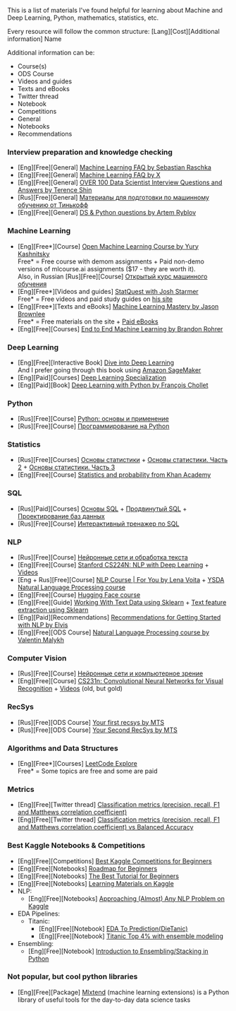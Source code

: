 This is a list of materials I've found helpful for learning about Machine and Deep Learning, Python, mathematics, statistics, etc.

Every resource will follow the common structure: [Lang][Cost][Additional information] Name

Additional information can be:
* Course(s)
* ODS Course
* Videos and guides
* Texts and eBooks
* Twitter thread
* Notebook
* Competitions
* General
* Notebooks
* Recommendations

### Interview preparation and knowledge checking
* [Eng][Free][General] [Machine Learning FAQ by Sebastian Raschka](https://sebastianraschka.com/faq/)
* [Eng][Free][General] [Machine Learning FAQ by X](https://machinelearningfaq.com/)
* [Eng][Free][General] [OVER 100 Data Scientist Interview Questions and Answers by Terence Shin](https://towardsdatascience.com/over-100-data-scientist-interview-questions-and-answers-c5a66186769a)
* [Rus][Free][General] [Материалы для подготовки по машинному обучению от Тинькофф](https://www.tinkoff.ru/career/it/interview/ml/)
* [Eng][Free][General] [DS & Python questions by Artem Ryblov](https://github.com/Extremesarova/resources/blob/main/questions.md)


### Machine Learning
* [Eng][Free*][Course] [Open Machine Learning Course by Yury Kashnitsky](https://mlcourse.ai/book/index.html)  
Free* = Free course with demom assignments + Paid non-demo versions of mlcourse.ai assignments ($17 - they are worth it).  
Also, in Russian [Rus][Free][Course] [Открытый курс машинного обучения](https://ods.ai/tracks/open-ml-course)
* [Eng][Free*][Videos and guides] [StatQuest with Josh Starmer](https://www.youtube.com/c/joshstarmer/featured)  
Free* = Free videos and paid study guides on [his site](https://statquest.org/studyguides)  
* [Eng][Free*][Texts and eBooks] [Machine Learning Mastery by Jason Brownlee](https://machinelearningmastery.com/)  
Free* = Free materials on the site + [Paid eBooks](https://machinelearningmastery.com/products/)
* [Eng][Free][Courses] [End to End Machine Learning by Brandon Rohrer](https://end-to-end-machine-learning.teachable.com/courses/)

### Deep Learning
* [Eng][Free][Interactive Book] [Dive into Deep Learning](https://d2l.ai/index.html)  
And I prefer going through this book using [Amazon SageMaker](https://d2l.ai/chapter_appendix-tools-for-deep-learning/sagemaker.html)
* [Eng][Paid][Courses] [Deep Learning Specialization](https://www.coursera.org/specializations/deep-learning)
* [Eng][Paid][Book] [Deep Learning with Python by François Chollet](https://www.manning.com/books/deep-learning-with-python-second-edition)

### Python
* [Rus][Free][Course] [Python: основы и применение](https://stepik.org/course/512/info)
* [Rus][Free][Course] [Программирование на Python](https://stepik.org/course/67/info)

### Statistics
* [Rus][Free][Courses] [Основы статистики](https://stepik.org/course/76/info) + [Основы статистики. Часть 2](https://stepik.org/course/524/info) + [Основы статистики. Часть 3
](https://stepik.org/course/2152/info)
* [Eng][Free][Course] [Statistics and probability from Khan Academy](https://www.khanacademy.org/math/statistics-probability)

### SQL
* [Rus][Paid][Courses] [Основы SQL](https://stepik.org/course/51562/info) + [Продвинутый SQL](https://stepik.org/course/55776/info) + [Проектирование баз данных](https://stepik.org/course/51675/info)
* [Rus][Free][Course] [Интерактивный тренажер по SQL](https://stepik.org/course/63054/info)

### NLP
* [Rus][Free][Course] [Нейронные сети и обработка текста](https://stepik.org/course/54098/info)
* [Eng][Free][Course] [Stanford CS224N: NLP with Deep Learning](https://web.stanford.edu/class/archive/cs/cs224n/cs224n.1214/) + [Videos](https://www.youtube.com/watch?v=8rXD5-xhemo&list=PLoROMvodv4rOhcuXMZkNm7j3fVwBBY42z&ab_channel=stanfordonline)
* [Eng + Rus][Free][Course] [NLP Course | For You by Lena Voita](https://lena-voita.github.io/nlp_course.html) + [YSDA Natural Language Processing course](https://github.com/yandexdataschool/nlp_course)
* [Eng][Free][Course] [Hugging Face course](https://huggingface.co/course/chapter0)
* [Eng][Free][Guide] [Working With Text Data using Sklearn](https://scikit-learn.org/stable/tutorial/text_analytics/working_with_text_data.html#extracting-features-from-text-files) + [Text feature extraction using Sklearn](https://scikit-learn.org/stable/modules/feature_extraction.html#text-feature-extraction)
* [Eng][Paid][Recommendations] [Recommendations for Getting Started with NLP by Elvis](https://elvissaravia.substack.com/p/my-recommendations-for-getting-started)
* [Eng][Free][ODS Course] [Natural Language Processing course by Valentin Malykh](https://ods.ai/tracks/nlp-course)

### Computer Vision
* [Rus][Free][Course] [Нейронные сети и компьютерное зрение](https://stepik.org/course/50352/syllabus)
* [Eng][Free][Course] [CS231n: Convolutional Neural Networks for Visual Recognition](https://cs231n.github.io/) + [Videos](https://www.youtube.com/watch?v=vT1JzLTH4G4&list=PL3FW7Lu3i5JvHM8ljYj-zLfQRF3EO8sYv&ab_channel=StanfordUniversitySchoolofEngineering) (old, but gold)


### RecSys
* [Rus][Free][ODS Course] [Your first recsys by MTS](https://ods.ai/tracks/mts-recsys-df2020)
* [Rus][Free][ODS Course] [Your Second RecSys by MTS](https://ods.ai/tracks/recsys-course2021)


### Algorithms and Data Structures
* [Eng][Free*][Courses] [LeetCode Explore](https://leetcode.com/explore/)  
Free* = Some topics are free and some are paid

### Metrics
* [Eng][Free][Twitter thread] [Classification metrics (precision, recall, F1 and Matthews correlation coefficient)](https://twitter.com/rasbt/status/1457018296847437824?t=NHXMPdhYFg9xF-WzqGQZYg&s=09)
* [Eng][Free][Twitter thread] [Classification metrics (precision, recall, F1 and Matthews correlation coefficient) vs Balanced Accuracy](https://twitter.com/rasbt/status/1459577884100767753?t=hErn_d7Xvr_zq8eYokAx8w&s=09)

### Best Kaggle Notebooks & Competitions
* [Eng][Free][Competitions] [Best Kaggle Competitions for Beginners](https://www.kaggle.com/getting-started/78482)
* [Eng][Free][Notebooks] [Roadmap for Beginners](https://www.kaggle.com/getting-started/73164)
* [Eng][Free][Notebooks] [The Best Tutorial for Beginners](https://www.kaggle.com/getting-started/71679)
* [Eng][Free][Notebooks] [Learning Materials on Kaggle](https://www.kaggle.com/getting-started/39193)  
* NLP:
  * [Eng][Free][Notebooks] [Approaching (Almost) Any NLP Problem on Kaggle](https://www.kaggle.com/abhishek/approaching-almost-any-nlp-problem-on-kaggle/notebook)
* EDA Pipelines:
  * Titanic:
    * [Eng][Free][Notebook] [EDA To Prediction(DieTanic)](https://www.kaggle.com/ash316/eda-to-prediction-dietanic/notebook)
    * [Eng][Free][Notebook] [Titanic Top 4% with ensemble modeling](https://www.kaggle.com/yassineghouzam/titanic-top-4-with-ensemble-modeling)
* Ensembling:
  * [Eng][Free][Notebook] [Introduction to Ensembling/Stacking in Python](https://www.kaggle.com/arthurtok/introduction-to-ensembling-stacking-in-python#Second-Level-Predictions-from-the-First-level-Output)

### Not popular, but cool python libraries
* [Eng][Free][Package] [Mlxtend](https://github.com/rasbt/mlxtend) (machine learning extensions) is a Python library of useful tools for the day-to-day data science tasks